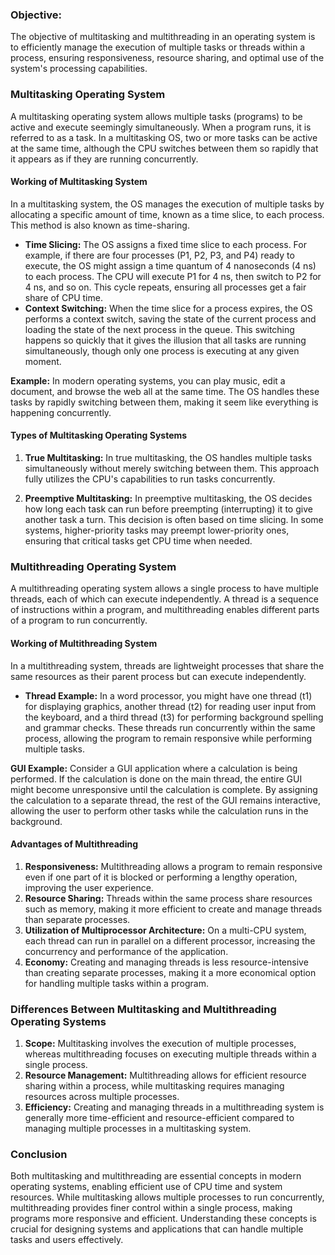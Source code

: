 ### Objective:
The objective of multitasking and multithreading in an operating system is to efficiently manage the execution of multiple tasks or threads within a process, ensuring responsiveness, resource sharing, and optimal use of the system's processing capabilities.

### Multitasking Operating System

A multitasking operating system allows multiple tasks (programs) to be active and execute seemingly simultaneously. When a program runs, it is referred to as a task. In a multitasking OS, two or more tasks can be active at the same time, although the CPU switches between them so rapidly that it appears as if they are running concurrently.

#### Working of Multitasking System

In a multitasking system, the OS manages the execution of multiple tasks by allocating a specific amount of time, known as a time slice, to each process. This method is also known as time-sharing.

- **Time Slicing:** The OS assigns a fixed time slice to each process. For example, if there are four processes (P1, P2, P3, and P4) ready to execute, the OS might assign a time quantum of 4 nanoseconds (4 ns) to each process. The CPU will execute P1 for 4 ns, then switch to P2 for 4 ns, and so on. This cycle repeats, ensuring all processes get a fair share of CPU time.
- **Context Switching:** When the time slice for a process expires, the OS performs a context switch, saving the state of the current process and loading the state of the next process in the queue. This switching happens so quickly that it gives the illusion that all tasks are running simultaneously, though only one process is executing at any given moment.

**Example:** In modern operating systems, you can play music, edit a document, and browse the web all at the same time. The OS handles these tasks by rapidly switching between them, making it seem like everything is happening concurrently.

#### Types of Multitasking Operating Systems

1. **True Multitasking:** In true multitasking, the OS handles multiple tasks simultaneously without merely switching between them. This approach fully utilizes the CPU's capabilities to run tasks concurrently.

2. **Preemptive Multitasking:** In preemptive multitasking, the OS decides how long each task can run before preempting (interrupting) it to give another task a turn. This decision is often based on time slicing. In some systems, higher-priority tasks may preempt lower-priority ones, ensuring that critical tasks get CPU time when needed.

### Multithreading Operating System

A multithreading operating system allows a single process to have multiple threads, each of which can execute independently. A thread is a sequence of instructions within a program, and multithreading enables different parts of a program to run concurrently.

#### Working of Multithreading System

In a multithreading system, threads are lightweight processes that share the same resources as their parent process but can execute independently. 

- **Thread Example:** In a word processor, you might have one thread (t1) for displaying graphics, another thread (t2) for reading user input from the keyboard, and a third thread (t3) for performing background spelling and grammar checks. These threads run concurrently within the same process, allowing the program to remain responsive while performing multiple tasks.

**GUI Example:** Consider a GUI application where a calculation is being performed. If the calculation is done on the main thread, the entire GUI might become unresponsive until the calculation is complete. By assigning the calculation to a separate thread, the rest of the GUI remains interactive, allowing the user to perform other tasks while the calculation runs in the background.

#### Advantages of Multithreading

1. **Responsiveness:** Multithreading allows a program to remain responsive even if one part of it is blocked or performing a lengthy operation, improving the user experience.
2. **Resource Sharing:** Threads within the same process share resources such as memory, making it more efficient to create and manage threads than separate processes.
3. **Utilization of Multiprocessor Architecture:** On a multi-CPU system, each thread can run in parallel on a different processor, increasing the concurrency and performance of the application.
4. **Economy:** Creating and managing threads is less resource-intensive than creating separate processes, making it a more economical option for handling multiple tasks within a program.

### Differences Between Multitasking and Multithreading Operating Systems

1. **Scope:** Multitasking involves the execution of multiple processes, whereas multithreading focuses on executing multiple threads within a single process.
2. **Resource Management:** Multithreading allows for efficient resource sharing within a process, while multitasking requires managing resources across multiple processes.
3. **Efficiency:** Creating and managing threads in a multithreading system is generally more time-efficient and resource-efficient compared to managing multiple processes in a multitasking system.

### Conclusion

Both multitasking and multithreading are essential concepts in modern operating systems, enabling efficient use of CPU time and system resources. While multitasking allows multiple processes to run concurrently, multithreading provides finer control within a single process, making programs more responsive and efficient. Understanding these concepts is crucial for designing systems and applications that can handle multiple tasks and users effectively.
